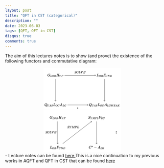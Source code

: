 ```yaml
---
layout: post
title: "QFT in CST (categorical)"
description: ""
date: 2023-06-03
tags: [QFT, QFT in CST]
disqus: true
comments: true
---
```

The aim of this lectures notes is to show (and prove) the existence of the following functors and commutative diagram:
<div style="margin:0 auto;text-align:center">

<div class="center-figure">
 <img src="/images/QFTinCSTdiagram.PNG" style="width:50%">
  <img src="/images/functors.PNG" style="width:50%">
  </div></div>
- Lecture notes can be found <a href="https://drive.google.com/file/d/1hzke4HQTrlBiLZoysdqpeFCGn_DTQOq4/view?usp=share_link"> here </a>
<!--more-->
This is a nice continuation to my previous works in AQFT and QFT in CST that can be found <a href="/tags.html#QFT+in+CST"> here </a> 
